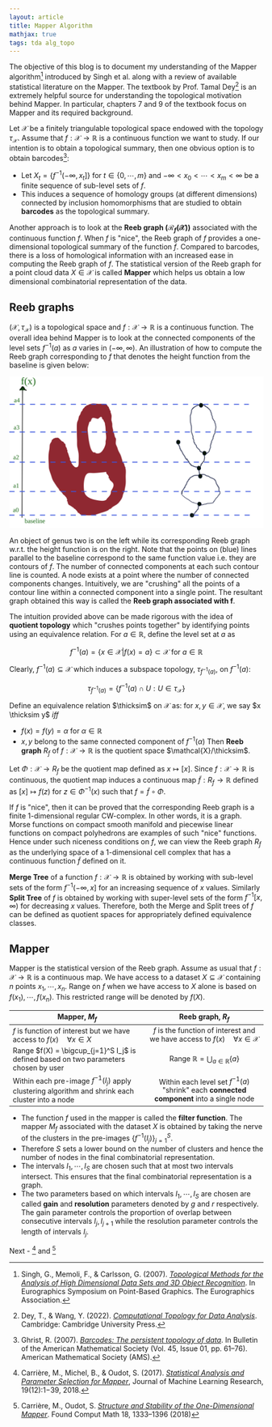 ```yaml
---
layout: article
title: Mapper Algorithm
mathjax: true
tags: tda alg_topo
---
```


The objective of this blog is to document my understanding of the Mapper algorithm[^1] introduced by Singh et al. along with a review of available statistical literature on the Mapper. The textbook by Prof. Tamal Dey[^2] is an extremely helpful source for understanding the topological motivation behind Mapper. In particular, chapters 7 and 9 of the textbook focus on Mapper and its required background. 

Let $\mathcal{X}$ be a finitely triangulable topological space endowed with the topology $\tau_{\mathcal{X}}$. Assume that $f:\mathcal{X} \longrightarrow \mathbb{R}$ is a continuous function we want to study. If our intention is to obtain a topological summary, then one obvious option is to obtain barcodes[^3]:
* Let $X_t = \lbrace f^{-1}(-\infty, x_t]  \rbrace$ for $t \in \lbrace 0, \cdots, m \rbrace$ and $-\infty < x_0 < \cdots < x_m < \infty$ be a finite sequence of sub-level sets of $f$.
* This induces a sequence of homology groups (at different dimensions) connected by inclusion homomorphisms that are studied to obtain **barcodes** as the topological summary.

Another approach is to look at the **Reeb graph ($\mathcal{R}_f(\mathcal{X})$)** associated with the continuous function $f$. When $f$ is "nice", the Reeb graph of $f$ provides a one-dimensional topological summary of the function $f$.  Compared to barcodes, there is a loss of homological information with an increased ease in computing the Reeb graph of $f$. The statistical version of the Reeb graph for a point cloud data $X \in \mathcal{X}$ is called **Mapper** which helps us obtain a low dimensional combinatorial representation of the data. 

## Reeb graphs
$(\mathcal{X}, \tau_{\mathcal{X}})$ is a topological space and $f: \mathcal{X} \longrightarrow \mathbb{R}$ is a continuous function. The overall idea behind Mapper is to look at the connected components of the level sets $f^{-1}(a)$ as $a$ varies in $(-\infty, \infty)$. An illustration of how to compute the Reeb graph corresponding to $f$ that denotes the height function from the baseline is given below:

![reeb](/images/reeb_eg.svg)

An object of genus two is on the left while its corresponding Reeb graph w.r.t. the height function is on the right. Note that the points on (blue) lines parallel to the baseline correspond to the same function value i.e. they are contours of $f$. The number of connected components at each such contour line is counted. A node exists at a point where the number of connected components changes. Intuitively, we are "crushing" all the points of a contour line within a connected component into a single point. The resultant graph obtained this way is called the **Reeb graph associated with f**.

The intuition provided above can be made rigorous with the idea of **quotient topology** which "crushes points together" by identifying points using an equivalence relation. For $a \in \mathbb{R}$, define the level set at $a$ as 

$$
f^{-1}(a) = \lbrace x \in \mathcal{X} | f(x) = a  \rbrace \subset \mathcal{X} \text{ for } a \in \mathbb{R}
$$

Clearly, $f^{-1}(a) \subseteq \mathcal{X}$ which induces a subspace topology, $\tau_{f^{-1}(a)}$, on $f^{-1}(a)$:

$$
\tau_{f^{-1}(a)} = \lbrace f^{-1}(a) \cap U : U \in \tau_{\mathcal{X}}  \rbrace
$$

Define an equivalence relation $\thicksim$  on $\mathcal{X}$ as: for $x, y \in \mathcal{X}$, we say $x \thicksim y$ *iff*
- $f(x) = f(y) = \alpha$ for $\alpha \in \mathbb{R}$
- $x,y$ belong to the same connected component of $f^{-1}(\alpha)$
Then **Reeb graph** $R_f$ of $f:\mathcal{X} \longrightarrow \mathbb{R}$ is the quotient space $\mathcal{X}/\thicksim$.

Let $\Phi: \mathcal{X} \longrightarrow R_f$ be the quotient map defined as $x \mapsto [x]$. Since $f: \mathcal{X} \longrightarrow \mathbb{R}$ is continuous, the quotient map induces a continuous map $\tilde{f}: R_f \longrightarrow \mathbb{R}$ defined as $[x] \mapsto f(z)$ for $z \in \Phi^{-1}(x)$ such that $f = \tilde{f} \circ \Phi$.

If $f$ is "nice", then it can be proved that the corresponding Reeb graph is a finite $1$-dimensional regular CW-complex. In other words, it is a graph. Morse functions on compact smooth manifold and piecewise linear functions on compact polyhedrons are examples of such "nice" functions. Hence under such niceness conditions on $f$, we can view the Reeb graph $R_f$ as the underlying space of a $1$-dimensional cell complex that has a continuous function $\tilde{f}$ defined on it.

**Merge Tree** of a function $f: \mathcal{X} \longrightarrow \mathbb{R}$ is obtained by working with sub-level sets of the form $f^{-1}(-\infty, x]$ for an increasing sequence of $x$ values. Similarly **Split Tree** of $f$ is  obtained by working with super-level sets of the form $f^{-1}[x, \infty)$ for decreasing $x$ values. Therefore, both the Merge and Split trees of $f$ can be defined as quotient spaces for appropriately defined equivalence classes.

## Mapper
Mapper is the statistical version of the Reeb graph. Assume as usual that $f:\mathcal{X} \longrightarrow \mathbb{R}$ is a continuous map. We have access to a dataset $X \subseteq \mathcal{X}$ containing $n$ points $x_1, \cdots, x_n$.  Range on $f$ when we have access to $X$ alone is based on $f(x_1), \cdots, f(x_n)$. This restricted range will be denoted by $f(X)$.

| Mapper, $M_f$                                                                                     | Reeb graph, $R_f$                                                                            |  
|---------------------------------------------------------------------------------------------------|:--------------------------------------------------------------------------------------------:|
|$f$ is function of interest but we have access to $f(x) \quad \forall x \in X$                     | $f$ is the function of interest and we have access to $f(x) \quad \forall x \in \mathcal{X}$ | 
| Range $f(X) = \bigcup_{j=1}^S I_j$ is defined based on two parameters chosen by user              | Range $\mathbb{R} = \bigcup_{a \in \mathbb{R}} \lbrace a \rbrace$                            |   
| Within each pre-image $f^{-1}(I_j)$ apply clustering algorithm and shrink each cluster into a node| Within each level set $f^{-1}(a)$ "shrink" each **connected component** into a single node   |   

* The function $f$ used in the mapper is called the **filter function**. The mapper $M_f$ associated with the dataset $X$ is obtained by taking the nerve of the clusters in the pre-images $\lbrace f^{-1} (I_j)\rbrace_{j=1}^S$.
* Therefore $S$ sets a lower bound on the number of clusters and hence the number of nodes in the final combinatorial representation.
* The intervals $I_1, \cdots, I_S$ are chosen such that at most two intervals intersect. This ensures that the final combinatorial representation is a graph.
* The two parameters based on which intervals $I_1, \cdots, I_S$ are chosen are called **gain** and **resolution** parameters denoted by $g$ and $r$ respectively. The gain parameter controls the proportion of overlap between consecutive intervals $I_j, I_{j+1}$ while the resolution parameter controls the length of intervals $I_j$.

Next - [^4] and [^5]



[^1]: Singh, G., Memoli, F., & Carlsson, G. (2007). [*Topological Methods for the Analysis of High Dimensional Data Sets and 3D Object Recognition*](https://doi.org/10.2312/SPBG/SPBG07/091-100). In Eurographics Symposium on Point-Based Graphics. The Eurographics Association. 
[^2]: Dey, T., & Wang, Y. (2022). [*Computational Topology for Data Analysis*](https://doi.org/10.1017/9781009099950). Cambridge: Cambridge University Press. 
[^3]: Ghrist, R. (2007). [*Barcodes: The persistent topology of data*](https://doi.org/10.1090/s0273-0979-07-01191-3). In Bulletin of the American Mathematical Society (Vol. 45, Issue 01, pp. 61–76). American Mathematical Society (AMS). 
[^4]: Carrière, M., Michel, B., & Oudot, S. (2017). [*Statistical Analysis and Parameter Selection for Mapper*](https://jmlr.org/papers/v19/17-291.html), Journal of Machine Learning Research, 19(12):1−39, 2018.
[^5]: Carrière, M., Oudot, S. [*Structure and Stability of the One-Dimensional Mapper*](https://doi.org/10.1007/s10208-017-9370-z). Found Comput Math 18, 1333–1396 (2018)
